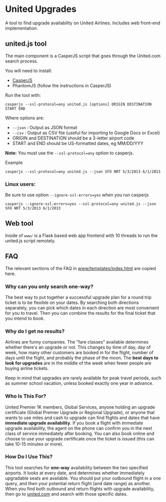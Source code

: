 United Upgrades
======

A tool to find upgrade availability on United Airlines. Includes web front-end implementation.

## united.js tool

The main component is a CasperJS script that goes through the United.com search process.

You will need to install:
* [CasperJS](http://casperjs.org/installation.html)
* PhantomJS (follow the instructions in CasperJS)

Run the tool with:

    casperjs --ssl-protocol=any united.js [options] ORIGIN DESTINATION START END
    
Where options are:
* `--json` : Output as JSON format
* `--csv` : Output as CSV file (useful for importing to Google Docs or Excel)
* ORIGIN and DESTINATION should be a 3-letter airport code
* START and END should be US-formatted dates, eg MM/DD/YYY

**Note:** You must use the `--ssl-protocol=any` option to casperjs.

Example

    casperjs --ssl-protocol=any united.js --json SFO NRT 5/3/2013 6/1/2013
    
### Linux users:
Be sure to use option `--ignore-ssl-errors=yes` when you run casperjs

    casperjs --ignore-ssl-errors=yes --ssl-protocol=any united.js --json SFO NRT 5/3/2013 6/1/2013

## Web tool

Inside of `www/` is a Flask based web app frontend with 10 threads to run the united.js script remotely.

## FAQ

The relevant sections of the FAQ in [www/templates/index.html](www/templates/index.html) are copied here.

### Why can you only search one-way?

The best way to put together a successful upgrade plan for a round trip ticket is to be flexible on your dates.  By searching both directions separately, you can pick which dates in each direction are most convenient for you to travel.  Then you can combine the results for the final ticket that you intend to book.

### Why do I get no results?

Airlines are funny companies.  The "fare classes" available determines whether there's an upgrade or not.  This changes by time of day, day of week, how many other customers are booked in for the flight, number of days until the flight, and probably the phase of the moon.  The **best days to look for upgrades** are in the middle of the week when fewer people are buying airline tickets.

Keep in mind that upgrades are rarely available for peak travel periods, such as summer school vacation, unless booked exactly one year in advance.

### Who Is This For?

United Premier 1K members, Global Services, anyone holding an upgrade certificate (Global Premier Upgrade or Regional Upgrade), or anyone that wants to use miles and cash to upgrade can find flights and dates that have **immediate upgrade availability**.  If you book a flight with immediate upgrade availability, the agent on the phone can confirm you in the next class of service immediately after booking.  You can also book online and choose to use your upgrade certificate once the ticket is issued (this can take 10-15 minutes or more).

### How Do I Use This?

This tool searches for **one-way** availability between the two specified airports.  It looks at every date, and determines whether immediately upgradable seats are available.  You should put your outbound flight in a one query, and then your potential return flight (and date range) as another.  When you find both outbound and return flights with upgrade availability, then go to <a href="http://www.united.com">united.com</a> and search with those specific dates.


